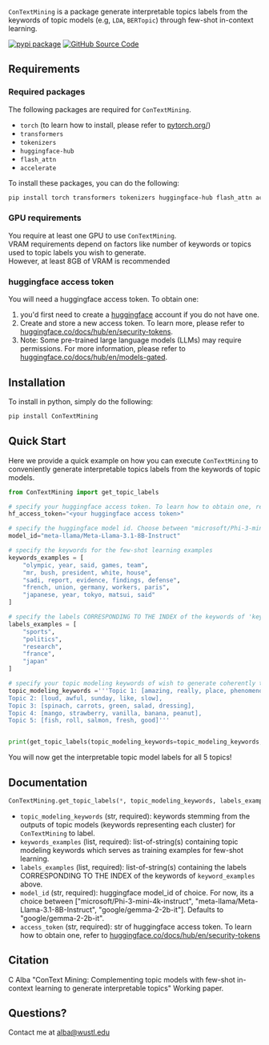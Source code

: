`ConTextMining` is a package generate interpretable topics labels from the keywords of topic models (e.g, `LDA`, `BERTopic`) through few-shot in-context learning. 


[![pypi package](https://img.shields.io/badge/pypi_package-v0.0.1-brightgreen)](https://pypi.org/project/ConTextMining/) [![GitHub Source Code](https://img.shields.io/badge/github_source_code-source_code?logo=github&color=green)](https://github.com/cja5553/ConTextMining) 


## Requirements  
### Required packages
The following packages are required for `ConTextMining`. 

- `torch` (to learn how to install, please refer to [pytorch.org/](https://pytorch.org/))
- `transformers`
- `tokenizers`
- `huggingface-hub`
- `flash_attn`
- `accelerate`

To install these packages, you can do the following:

```bash
pip install torch transformers tokenizers huggingface-hub flash_attn accelerate
```

### GPU requirements
You require at least one GPU to use `ConTextMining`.  
VRAM requirements depend on factors like number of keywords or topics used to topic labels you wish to generate.  
However, at least 8GB of VRAM is recommended

### huggingface access token
You will need a huggingface access token. To obtain one:  
1. you'd first need to create a [huggingface](https://huggingface.co) account if you do not have one. 
2. Create and store a new access token. To learn more, please refer to [huggingface.co/docs/hub/en/security-tokens](https://huggingface.co/docs/hub/en/security-tokens).  
3. Note: Some pre-trained large language models (LLMs) may require permissions. For more information, please refer to [huggingface.co/docs/hub/en/models-gated](https://huggingface.co/docs/hub/en/models-gated).  



## Installation
To install in python, simply do the following: 
```bash
pip install ConTextMining
```

## Quick Start
Here we provide a quick example on how you can execute `ConTextMining` to conveniently generate interpretable topics labels from the keywords of topic models. 
```python
from ConTextMining import get_topic_labels

# specify your huggingface access token. To learn how to obtain one, refer to huggingface.co/docs/hub/en/security-tokens
hf_access_token="<your huggingface access token>" 

# specify the huggingface model id. Choose between "microsoft/Phi-3-mini-4k-instruct", "meta-llama/Meta-Llama-3.1-8B-Instruct" or "google/gemma-2-2b-it"
model_id="meta-llama/Meta-Llama-3.1-8B-Instruct"

# specify the keywords for the few-shot learning examples
keywords_examples = [
    "olympic, year, said, games, team",
    "mr, bush, president, white, house",
    "sadi, report, evidence, findings, defense",
    "french, union, germany, workers, paris",
    "japanese, year, tokyo, matsui, said"
]

# specify the labels CORRESPONDING TO THE INDEX of the keywords of 'keyword_examples' above. 
labels_examples = [
    "sports",
    "politics",
    "research",
    "france",
    "japan"
]

# specify your topic modeling keywords of wish to generate coherently topic labels. 
topic_modeling_keywords ='''Topic 1: [amazing, really, place, phenomenon, pleasant],
Topic 2: [loud, awful, sunday, like, slow],
Topic 3: [spinach, carrots, green, salad, dressing],
Topic 4: [mango, strawberry, vanilla, banana, peanut],
Topic 5: [fish, roll, salmon, fresh, good]'''


print(get_topic_labels(topic_modeling_keywords=topic_modeling_keywords, keywords_examples=keywords_examples, labels_examples=labels_examples, model_id=model_id, access_token=hf_access_token))
```
You will now get the interpretable topic model labels for all 5 topics! 

## Documentation

```python
ConTextMining.get_topic_labels(*, topic_modeling_keywords, labels_examples,keywords_examples, model_id, access_token)
```

- `topic_modeling_keywords` (str, required): keywords stemming from the outputs of topic models (keywords representing each cluster) for `ConTextMining` to label.  
- `keywords_examples` (list, required): list-of-string(s) containing topic modeling keywords which serves as training examples for few-shot learning.  
- `labels_examples` (list, required): list-of-string(s) containing the labels CORRESPONDING TO THE INDEX of the keywords of `keyword_examples` above.   
- `model_id` (str, required): huggingface model_id of choice. For now, its a choice between ["microsoft/Phi-3-mini-4k-instruct", "meta-llama/Meta-Llama-3.1-8B-Instruct", "google/gemma-2-2b-it"]. Defaults to "google/gemma-2-2b-it".  
- `access_token` (str, required): str of huggingface access token. To learn how to obtain one, refer to [huggingface.co/docs/hub/en/security-tokens](https://huggingface.co/docs/hub/en/security-tokens)


## Citation
C Alba "ConText Mining: Complementing topic models with few-shot in-context learning to generate interpretable topics" Working paper. 

## Questions?

Contact me at [alba@wustl.edu](mailto:alba@wustl.edu)
